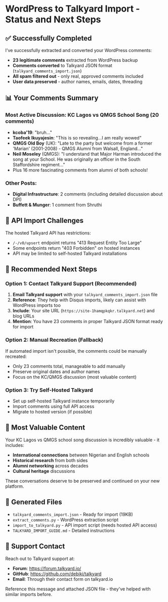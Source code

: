 # WordPress to Talkyard Import - Status and Next Steps

## ✅ Successfully Completed

I've successfully extracted and converted your WordPress comments:

- **23 legitimate comments** extracted from WordPress backup
- **Comments converted** to Talkyard JSON format (`talkyard_comments_import.json`)
- **All spam filtered out** - only real, approved comments included
- **User data preserved** - author names, emails, dates, threading

## 📊 Your Comments Summary

### Most Active Discussion: KC Lagos vs QMGS School Song (20 comments)
- **kcoba'19**: "bruh..."
- **Taofeek Ikuyajesin**: "This is so revealing...I am really wowed"
- **QMGS Old Boy** (UK): "Late to the party but welcome from a former 'Marian' (2001-2008) - QMGS Alumni from Walsall, England..."
- **Neil Moseley** (QMGS): "I understand that Major Harman introduced the song at your School. He was originally an officer in the South Staffordshire regiment..."
- Plus 16 more fascinating comments from alumni of both schools!

### Other Posts:
- **Digital Infrastructure**: 2 comments (including detailed discussion about DPI)
- **Buffett & Munger**: 1 comment from Shruthi

## 🚧 API Import Challenges

The hosted Talkyard API has restrictions:
- `/-/v0/upsert` endpoint returns "413 Request Entity Too Large" 
- Some endpoints return "403 Forbidden" on hosted instances
- API may be limited to self-hosted Talkyard installations

## 🎯 Recommended Next Steps

### Option 1: Contact Talkyard Support (Recommended)
1. **Email Talkyard support** with your `talkyard_comments_import.json` file
2. **Reference**: They help with Disqus imports, likely can assist with WordPress imports too
3. **Include**: Your site URL (`https://site-1hamqpkqkr.talkyard.net`) and blog URLs
4. **Mention**: You have 23 comments in proper Talkyard JSON format ready for import

### Option 2: Manual Recreation (Fallback)
If automated import isn't possible, the comments could be manually recreated:
- Only 23 comments total, manageable to add manually
- Preserve original dates and author names
- Focus on the KC/QMGS discussion (most valuable content)

### Option 3: Try Self-Hosted Talkyard
- Set up self-hosted Talkyard instance temporarily
- Import comments using full API access
- Migrate to hosted version (if possible)

## 💎 Most Valuable Content

Your KC Lagos vs QMGS school song discussion is incredibly valuable - it includes:
- **International connections** between Nigerian and English schools
- **Historical research** from both sides
- **Alumni networking** across decades
- **Cultural heritage** discussions

These conversations deserve to be preserved and continued on your new platform.

## 📁 Generated Files

- `talkyard_comments_import.json` - Ready for import (19KB)
- `extract_comments.py` - WordPress extraction script
- `import_to_talkyard.py` - API import script (needs hosted API access)
- `TALKYARD_IMPORT_GUIDE.md` - Detailed instructions

## 🤝 Support Contact

Reach out to Talkyard support at:
- **Forum**: https://forum.talkyard.io/
- **GitHub**: https://github.com/debiki/talkyard
- **Email**: Through their contact form on talkyard.io

Reference this message and attached JSON file - they've helped with similar imports before.